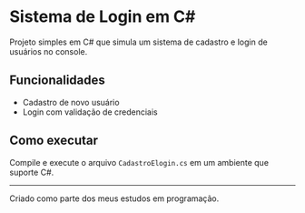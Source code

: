 # Sistema de Login em C#

Projeto simples em C# que simula um sistema de cadastro e login de usuários no console.

## Funcionalidades
- Cadastro de novo usuário
- Login com validação de credenciais

## Como executar
Compile e execute o arquivo `CadastroElogin.cs` em um ambiente que suporte C#.

---

Criado como parte dos meus estudos em programação.
